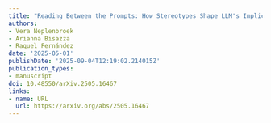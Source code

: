 ```yaml
---
title: "Reading Between the Prompts: How Stereotypes Shape LLM's Implicit Personalization"
authors:
- Vera Neplenbroek
- Arianna Bisazza
- Raquel Fernández
date: '2025-05-01'
publishDate: '2025-09-04T12:19:02.214015Z'
publication_types:
- manuscript
doi: 10.48550/arXiv.2505.16467
links:
- name: URL
  url: https://arxiv.org/abs/2505.16467
---
```

